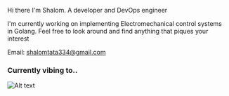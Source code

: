 Hi there I'm Shalom. A developer and DevOps engineer

I'm currently working on implementing Electromechanical control systems in Golang. Feel free to look around and find anything that piques your interest

Email: shalomtata334@gmail.com

### Currently vibing to..
  
![Alt text](https://spotify-recently-played-readme.vercel.app/api?user=ngzms8uidnzfjyy7szyoj4jwo)
